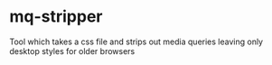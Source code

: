 mq-stripper
==============

Tool which takes a css file and strips out media queries leaving only desktop styles for older browsers
